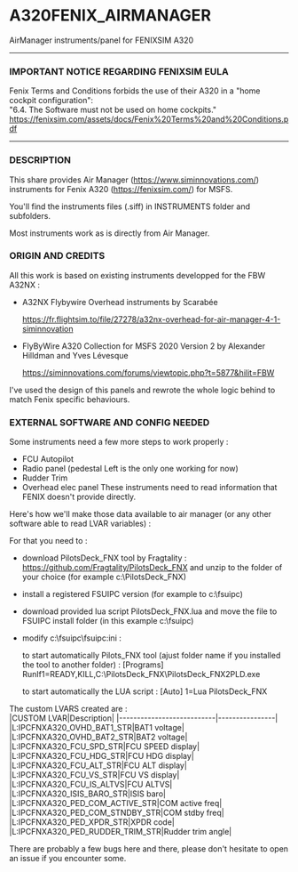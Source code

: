 # A320FENIX_AIRMANAGER
AirManager instruments/panel for FENIXSIM A320

****************************************************************
### IMPORTANT NOTICE REGARDING FENIXSIM EULA

Fenix Terms and Conditions forbids the use of their A320 in a "home cockpit configuration":  
"6.4. The Software must not be used on home cockpits."  
https://fenixsim.com/assets/docs/Fenix%20Terms%20and%20Conditions.pdf

****************************************************************

### DESCRIPTION

This share provides Air Manager (https://www.siminnovations.com/) instruments for Fenix A320 (https://fenixsim.com/) for MSFS.

You'll find the instruments files (.siff) in INSTRUMENTS folder and subfolders.

Most instruments work as is directly from Air Manager.

### ORIGIN AND CREDITS

All this work is based on existing instruments developped for the FBW A32NX :
- A32NX Flybywire Overhead instruments by Scarabée 

    https://fr.flightsim.to/file/27278/a32nx-overhead-for-air-manager-4-1-siminnovation
- FlyByWire A320 Collection for MSFS 2020 Version 2 by Alexander Hilldman and Yves Lévesque

    https://siminnovations.com/forums/viewtopic.php?t=5877&hilit=FBW
    
I've used the design of this panels and rewrote the whole logic behind to match Fenix specific behaviours.

### EXTERNAL SOFTWARE AND CONFIG NEEDED

Some instruments need a few more steps to work properly :
- FCU Autopilot
- Radio panel (pedestal Left is the only one working for now)
- Rudder Trim
- Overhead elec panel
These instruments need to read information that FENIX doesn't provide directly. 

Here's how we'll make those data available to air manager (or any other software able to read LVAR variables) :

For that you need to :
- download PilotsDeck_FNX tool by Fragtality : https://github.com/Fragtality/PilotsDeck_FNX and unzip to the folder of your choice
  (for example c:\PilotsDeck_FNX)
 
- install a registered FSUIPC version (for example to c:\fsuipc)

- download provided lua script PilotsDeck_FNX.lua and move the file to FSUIPC install folder (in this example c:\fsuipc)

- modify c:\fsuipc\fsuipc:ini :

  to start automatically Pilots_FNX tool (ajust folder name if you installed the tool to another folder) :
  [Programs]
  RunIf1=READY,KILL,C:\PilotsDeck_FNX\PilotsDeck_FNX2PLD.exe  
  
  to start automatically the LUA script :
  [Auto]
  1=Lua PilotsDeck_FNX
  
  
The custom LVARS created are :  
|CUSTOM LVAR|Description|
|---------------------------|----------------|
|L:IPCFNXA320_OVHD_BAT1_STR|BAT1 voltage|  
|L:IPCFNXA320_OVHD_BAT2_STR|BAT2 voltage|
|L:IPCFNXA320_FCU_SPD_STR|FCU SPEED display|
|L:IPCFNXA320_FCU_HDG_STR|FCU HDG display|
|L:IPCFNXA320_FCU_ALT_STR|FCU ALT display|
|L:IPCFNXA320_FCU_VS_STR|FCU VS display|
|L:IPCFNXA320_FCU_IS_ALTVS|FCU ALTVS|
|L:IPCFNXA320_ISIS_BARO_STR|ISIS baro|
|L:IPCFNXA320_PED_COM_ACTIVE_STR|COM active freq|
|L:IPCFNXA320_PED_COM_STNDBY_STR|COM stdby freq|
|L:IPCFNXA320_PED_XPDR_STR|XPDR code|
|L:IPCFNXA320_PED_RUDDER_TRIM_STR|Rudder trim angle|

There are probably a few bugs here and there, please don't hesitate to open an issue if you encounter some.


